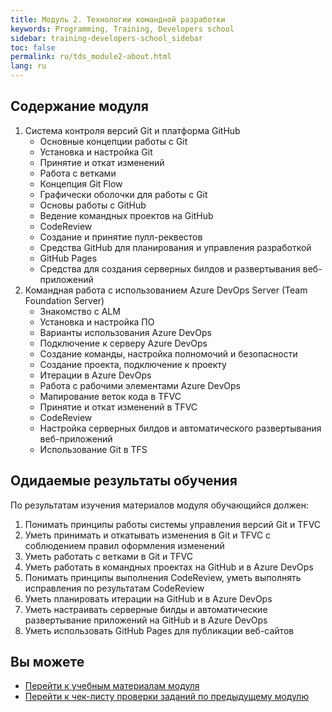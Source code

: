 ```yaml
---
title: Модуль 2. Технологии командной разработки
keywords: Programming, Training, Developers school
sidebar: training-developers-school_sidebar
toc: false
permalink: ru/tds_module2-about.html
lang: ru
---
```


## Содержание модуля

1. Система контроля версий Git и платформа GitHub
    * Основные концепции работы с Git
    * Установка и настройка Git
    * Принятие и откат изменений
    * Работа с ветками
    * Концепция Git Flow
    * Графически оболочки для работы с Git
    * Основы работы с GitHub
    * Ведение командных проектов на GitHub
    * CodeReview
    * Создание и принятие пулл-реквестов
    * Средства GitHub для планирования и управления разработкой
    * GitHub Pages
    * Средства для создания серверных билдов и развертывания веб-приложений
2. Командная работа с использованием Azure DevOps Server (Team Foundation Server)
    * Знакомство с ALM
    * Установка и настройка ПО
    * Варианты использования Azure DevOps
    * Подключение к серверу Azure DevOps
    * Создание команды, настройка полномочий и безопасности
    * Создание проекта, подключение к проекту
    * Итерации в Azure DevOps
    * Работа с рабочими элементами Azure DevOps
    * Мапирование веток кода в TFVC
    * Принятие и откат изменений в TFVC
    * CodeReview
    * Настройка серверных билдов и автоматического развертывания веб-приложений
    * Использование Git в TFS


## Одидаемые результаты обучения

По результатам изучения материалов модуля обучающийся должен:
1. Понимать принципы работы системы управления версий Git и TFVC
2. Уметь принимать и откатывать изменения в Git и TFVC с соблюдением правил оформления изменений
3. Уметь работать с ветками в Git и TFVC
4. Уметь работать в командных проектах на GitHub и в Azure DevOps
5. Понимать принципы выполнения CodeReview, уметь выполнять исправления по результатам CodeReview
6. Уметь планировать итерации на GitHub и в Azure DevOps
7. Уметь настраивать серверные билды и автоматические развертывание приложений на GitHub и в Azure DevOps
8. Уметь использовать GitHub Pages для публикации веб-сайтов

## Вы можете

* [Перейти к учебным материалам модуля](tds_module2-learn.html)
* [Перейти к чек-листу проверки заданий по предыдущему модулю](tds_module1-check-list.html)
